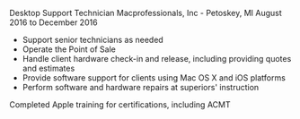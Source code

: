 Desktop Support Technician
Macprofessionals, Inc - Petoskey, MI
August 2016 to December 2016

 - Support senior technicians as needed
 - Operate the Point of Sale
 - Handle client hardware check-in and release, including providing quotes and estimates
 - Provide software support for clients using Mac OS X and iOS platforms
 - Perform software and hardware repairs at superiors' instruction


Completed Apple training for certifications, including ACMT
